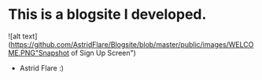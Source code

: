 # This is a blogsite I developed.

![alt text](https://github.com/AstridFlare/Blogsite/blob/master/public/images/WELCOME.PNG"Snapshot of Sign Up Screen")

- Astrid Flare :)
